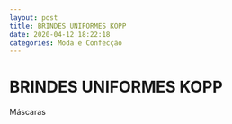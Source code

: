 ```yaml
---
layout: post
title: BRINDES UNIFORMES KOPP
date: 2020-04-12 18:22:18 
categories: Moda e Confecção
---
```


# BRINDES UNIFORMES KOPP

Máscaras 
